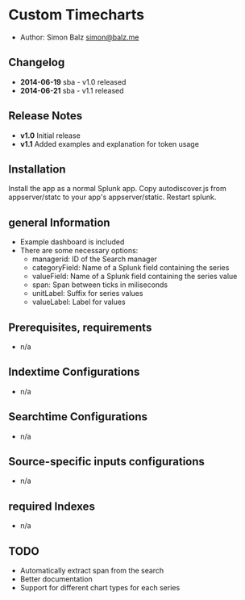 # Custom Timecharts
- Author: Simon Balz <simon@balz.me>

## Changelog
- **2014-06-19** sba - v1.0 released
- **2014-06-21** sba - v1.1 released

## Release Notes
- **v1.0** Initial release
- **v1.1** Added examples and explanation for token usage

## Installation 
Install the app as a normal Splunk app. Copy autodiscover.js from appserver/statc to your app's appserver/static. Restart splunk.

## general Information
- Example dashboard is included 
- There are some necessary options:
    - managerid: 		ID of the Search manager            
    - categoryField:	Name of a Splunk field containing the series             
    - valueField:		Name of a Splunk field containing the series value     
    - span:				Span between ticks in miliseconds
    - unitLabel:		Suffix for series values
    - valueLabel:		Label for values             

## Prerequisites, requirements
- n/a

## Indextime Configurations
- n/a

## Searchtime Configurations
- n/a

## Source-specific inputs configurations
- n/a

## required Indexes
- n/a

## TODO
- Automatically extract span from the search
- Better documentation
- Support for different chart types for each series
